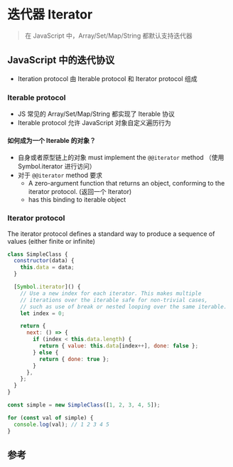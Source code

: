 # 迭代器 Iterator

> 在 JavaScript 中，Array/Set/Map/String 都默认支持迭代器

## JavaScript 中的迭代协议

- Iteration protocol 由 Iterable protocol 和 Iterator protocol 组成

### Iterable protocol

- JS 常见的 Array/Set/Map/String 都实现了 Iterable 协议
- Iterable protocol 允许 JavaScript 对象自定义遍历行为


#### 如何成为一个 Iterable 的对象？

- 自身或者原型链上的对象 must implement the `@@iterator` method （使用 Symbol.iterator 进行访问）
- 对于 `@@iterator` method 要求
  - A zero-argument function that returns an object, conforming to the iterator protocol. (返回一个 Iterator)
  - has this binding to iterable object

### Iterator protocol

The iterator protocol defines a standard way to produce a sequence of values (either finite or infinite)

```js
class SimpleClass {
  constructor(data) {
    this.data = data;
  }

  [Symbol.iterator]() {
    // Use a new index for each iterator. This makes multiple
    // iterations over the iterable safe for non-trivial cases,
    // such as use of break or nested looping over the same iterable.
    let index = 0;

    return {
      next: () => {
        if (index < this.data.length) {
          return { value: this.data[index++], done: false };
        } else {
          return { done: true };
        }
      },
    };
  }
}

const simple = new SimpleClass([1, 2, 3, 4, 5]);

for (const val of simple) {
  console.log(val); // 1 2 3 4 5
}
```

## 参考

